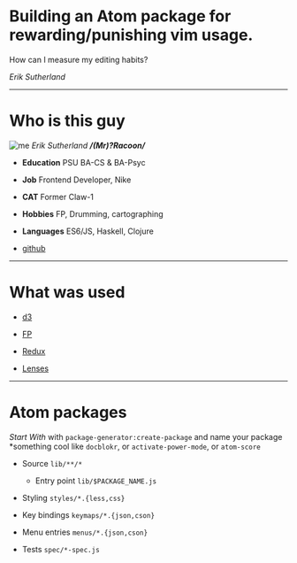 
# Building an Atom package for rewarding/punishing vim usage.

How can I measure my editing habits?

*Erik Sutherland*

---

Who is this guy
===============

![me](https://avatars2.githubusercontent.com/u/2682113?v=3&s=466)
*Erik Sutherland* ***/(Mr)?Racoon/***

* **Education** PSU BA-CS & BA-Psyc

* **Job** Frontend Developer, Nike

* **CAT** Former Claw-1

* **Hobbies** FP, Drumming, cartographing

* **Languages** ES6/JS, Haskell, Clojure

* [github](https://github.com/MrRacoon)

---

# What was used

* [d3](https://d3js.org)

* [FP](http://ramdajs.com)

* [Redux](https://github.com/reactjs/redux)

* [Lenses](https://github.com/calmm-js/partial.lenses)

---

# Atom packages

*Start With* with `package-generator:create-package` and name your package
*something cool like `docblokr`, or `activate-power-mode`, or `atom-score`

- Source `lib/**/*`

    - Entry point `lib/$PACKAGE_NAME.js`

- Styling `styles/*.{less,css}`

- Key bindings `keymaps/*.{json,cson}`

- Menu entries `menus/*.{json,cson}`

- Tests `spec/*-spec.js`
